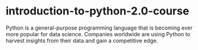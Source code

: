 # introduction-to-python-2.0-course
Python is a general-purpose programming language that is becoming ever more popular for data science. Companies worldwide are using Python to harvest insights from their data and gain a competitive edge. 
